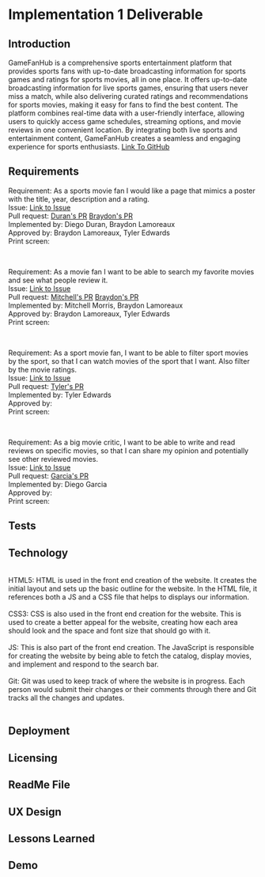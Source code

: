 # Implementation 1 Deliverable

## Introduction
GameFanHub is a comprehensive sports entertainment platform that provides sports fans with up-to-date broadcasting information for sports games and ratings for sports movies, all in one place. It offers up-to-date broadcasting information for live sports games, ensuring that users never miss a match, while also delivering curated ratings and recommendations for sports movies, making it easy for fans to find the best content. The platform combines real-time data with a user-friendly interface, allowing users to quickly access game schedules, streaming options, and movie reviews in one convenient location. By integrating both live sports and entertainment content, GameFanHub creates a seamless and engaging experience for sports enthusiasts. [Link To GitHub](https://github.com/Braydew-NAU/SportsWebsite)

## Requirements 
Requirement: As a sports movie fan I would like a page that mimics a poster with the title, year, description and a rating.
<br>
Issue: [Link to Issue](https://github.com/Braydew-NAU/SportsWebsite/issues/24)
<br>
Pull request: [Duran's PR]() [Braydon's PR](https://github.com/Braydew-NAU/SportsWebsite/pull/16)
<br>
Implemented by: Diego Duran, Braydon Lamoreaux
<br>
Approved by: Braydon Lamoreaux, Tyler Edwards
<br>
Print screen: 

<br>
  
Requirement: As a movie fan I want to be able to search my favorite movies and see what people review it.
<br>
Issue: [Link to Issue](https://github.com/Braydew-NAU/SportsWebsite/issues/43)
<br>
Pull request: [Mitchell's PR](https://github.com/Braydew-NAU/SportsWebsite/pull/44) [Braydon's PR](https://github.com/Braydew-NAU/SportsWebsite/pull/16)
<br>
Implemented by: Mitchell Morris, Braydon Lamoreaux
<br>
Approved by: Braydon Lamoreaux, Tyler Edwards
<br>
Print screen: 

<br>

Requirement: As a sport movie fan, I want to be able to filter sport movies by the sport, so that I can watch movies of the sport that I want. Also filter by the movie ratings.
<br>
Issue: [Link to Issue](https://github.com/Braydew-NAU/SportsWebsite/issues/25)
<br>
Pull request: [Tyler's PR]()
<br>
Implemented by: Tyler Edwards
<br>
Approved by: 
<br>
Print screen: 

<br>

Requirement: As a big movie critic, I want to be able to write and read reviews on specific movies, so that I can share my opinion and potentially see other reviewed movies.
<br>
Issue: [Link to Issue](https://github.com/Braydew-NAU/SportsWebsite/issues/28)
<br>
Pull request: [Garcia's PR]()
<br>
Implemented by: Diego Garcia
<br>
Approved by:
<br>
Print screen: 


## Tests

## Technology
<br>
HTML5: HTML is used in the front end creation of the website. It creates the initial layout and sets up the basic outline for the website. In the HTML file, it references both a JS and a CSS file that helps to displays our information. 
<br>
<br>
CSS3: CSS is also used in the front end creation for the website. This is used to create a better appeal for the website, creating how each area should look and the space and font size that should go with it. 
<br>
<br>
JS: This is also part of the front end creation. The JavaScript is responsible for creating the website by being able to fetch the catalog, display movies, and implement and respond to the search bar. 
<br>
<br>
Git: Git was used to keep track of where the website is in progress. Each person would submit their changes or their comments through there and Git tracks all the changes and updates. 
<br>
<br>

## Deployment

## Licensing

## ReadMe File

## UX Design

## Lessons Learned

## Demo



